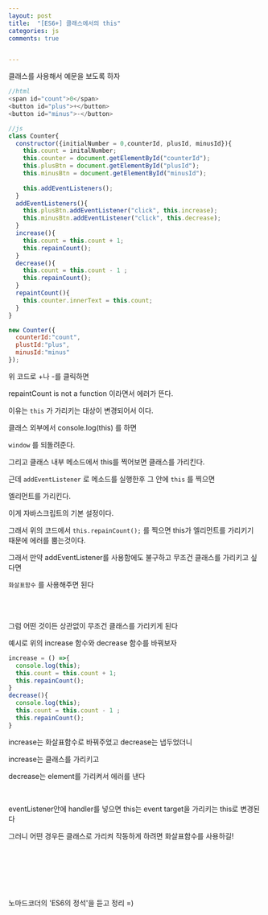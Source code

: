 ```yaml
---
layout: post
title:  "[ES6+] 클래스에서의 this"
categories: js 
comments: true


---
```


클래스를 사용해서 예문을 보도록 하자



~~~javascript
//html
<span id="count">0</span>
<button id="plus">+</button>
<button id="minus">-</button>

//js
class Counter{
  constructor({initialNumber = 0,counterId, plusId, minusId}){
    this.count = initalNumber;
    this.counter = document.getElementById("counterId");
    this.plusBtn = document.getElementById("plusId");
    this.minusBtn = document.getElementById("minusId");
    
    this.addEventListeners();
  }
  addEventListeners(){
    this.plusBtn.addEventListener("click", this.increase);
    this.minusBtn.addEventListener("click", this.decrease);
  }
  increase(){
    this.count = this.count + 1;
    this.repainCount();
  }
  decrease(){
    this.count = this.count - 1 ;
    this.repainCount();
  }
  repaintCount(){
    this.counter.innerText = this.count;
  }
}

new Counter({
  counterId:"count",
  plustId:"plus",
  minusId:"minus"
});
~~~

위 코드로 +나 -를 클릭하면 

repaintCount is not a function 이라면서 에러가 뜬다.

이유는 `this` 가 가리키는 대상이 변경되어서 이다.

클래스 외부에서 console.log(this) 를 하면

`window` 를 되돌려준다.

그리고 클래스 내부 메소드에서 this를 찍어보면 클래스를 가리킨다.

근데 `addEventListener` 로 메소드를 실행한후 그 안에 `this` 를 찍으면

엘리먼트를 가리킨다.

이게 자바스크립트의 기본 설정이다.

그래서  위의 코드에서 `this.repainCount();` 를 찍으면 this가 엘리먼트를 가리키기 때문에 에러를 뿜는것이다.

그래서 만약 addEventListener를 사용함에도 불구하고 무조건 클래스를 가리키고 싶다면

`화살표함수` 를 사용해주면 된다

<br>

<Br>

그럼 어떤 것이든 상관없이 무조건 클래스를 가리키게 된다

예시로 위의 increase 함수와 decrease 함수를 바꿔보자

~~~javascript
increase = () =>{
  console.log(this);
  this.count = this.count + 1;
  this.repainCount();
}
decrease(){
  console.log(this);
  this.count = this.count - 1 ;
  this.repainCount();
}
~~~

increase는 화살표함수로 바꿔주었고 decrease는 냅두었더니

increase는 클래스를 가리키고

decrease는 element를 가리켜서 에러를 낸다

<br>

eventListener안에 handler를 넣으면 this는 event target을 가리키는 this로 변경된다

그러니 어떤 경우든 클래스로 가리켜 작동하게 하려면 화살표함수를 사용하길!

<Br>

<br>

<Br>

<br>

<Br>

노마드코더의 'ES6의 정석'을 듣고 정리 =)











